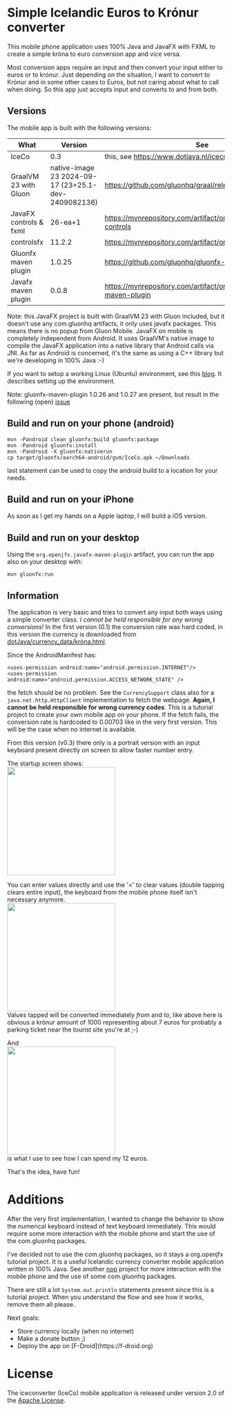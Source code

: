 # Simple Icelandic Euros to Krónur converter
This mobile phone application uses 100% Java and JavaFX with FXML to create a simple króna to euro conversion app and
vice versa.

Most conversion apps require an input and then convert your input either to euros or to krónur. Just depending on the
situation, I want to convert to Krónur and in some other cases to Euros, but not caring about what to call when doing.
So this app just accepts input and converts to and from both.  

## Versions
The mobile app is built with the following versions:

| What                   | Version                                             | See                                                                |
|------------------------|-----------------------------------------------------|--------------------------------------------------------------------|
| IceCo                  | 0.3                                                 | this, see https://www.dotjava.nl/iceco                             |
| GraalVM 23 with Gluon  | native-image 23 2024-09-17 (23+25.1-dev-2409082136) | https://github.com/gluonhq/graal/releases                          |
| JavaFX controls & fxml | 26-ea+1                                             | https://mvnrepository.com/artifact/org.openjfx/javafx-controls     |
| controlsfx             | 11.2.2                                              | https://mvnrepository.com/artifact/org.controlsfx/controlsfx       |
| Gluonfx maven plugin   | 1.0.25                                              | https://github.com/gluonhq/gluonfx-maven-plugin/                   |
| Javafx maven plugin    | 0.0.8                                               | https://mvnrepository.com/artifact/org.openjfx/javafx-maven-plugin |

Note: this JavaFX project is built with GraalVM 23 with Gluon included, but it doesn't use any com.gluonhq artifacts, it
only uses javafx packages. This means there is no popup from Gluon Mobile. JavaFX on mobile is completely independent
from Android. It uses GraalVM's native image to compile the JavaFX application into a native library that Android calls
via JNI. As far as Android is concerned, it's the same as using a C++ library but we're developing in 100% Java :-)

If you want to setup a working Linux (Ubuntu) environment, see this [blog](https://www.dotjava.nl/2025/04/20/ubuntu-for-mobile-android-java-development/). It describes setting up the environment.

Note: gluonfx-maven-plugin 1.0.26 and 1.0.27 are present, but result in the following (open) [issue](https://github.com/gluonhq/gluonfx-maven-plugin/issues/539)

## Build and run on your phone (android)
```
mvn -Pandroid clean gluonfx:build gluonfx:package
mvn -Pandroid gluonfx:install
mvn -Pandroid -X gluonfx:nativerun
cp target/gluonfx/aarch64-android/gvm/IceCo.apk ~/Downloads
```
last statement can be used to copy the android build to a location for your needs.

## Build and run on your iPhone
As soon as I get my hands on a Apple laptop, I will build a iOS version.

## Build and run on your desktop
Using the `org.openjfx.javafx-maven-plugin` artifact, you can run the app also on your desktop with:
```
mvn gluonfx:run
```

## Information
The application is very basic and tries to convert any input both ways using a simple converter class. *I cannot be held
responsible for any wrong conversions!* In the first version (0.1) the conversion rate was hard coded, in this version
the currency is downloaded from [dotJava/currency_data/króna.html](https://www.dotjava.nl/currency_data/króna.html).

Since the AndroidManifest has:
```
<uses-permission android:name="android.permission.INTERNET"/>
<uses-permission android:name="android.permission.ACCESS_NETWORK_STATE" />
```
the fetch should be no problem. See the `CurrencySupport` class also for a `java.net.http.HttpClient` implementation to
fetch the webpage. **Again, I cannot be held responsible for wrong currency codes**. This is a tutorial project to create
your own mobile app on your phone. If the fetch fails, the conversion rate is hardcoded to 0.00703 like in the very first
version. This will be the case when no internet is available.

From this version (v0.3) there only is a portrait version with an input keyboard present directly on screen to allow
faster number entry.

The startup screen shows:<br/>
<img src="https://github.com/user-attachments/assets/0cb2731e-de69-4134-81c2-2286b76e9727" width="250"><br/>

You can enter values directly and use the '&lt;' to clear values (double tapping clears entire input), the keyboard
from the mobile phone itself isn't necessary anymore.<br/>
<img src="https://github.com/user-attachments/assets/79cd0b15-86b0-42ca-a54a-5741aeedf87f" width="250"><br/>
Values tapped will be converted immediately *from* and *to*, like above here is obvious a krónur amount of 1000 
representing about 7 euros for probably a parking ticket near the tourist site you're at ;-)

And<br/>
<img src="https://github.com/user-attachments/assets/37a47bd0-4e0f-4b4e-9245-139e6a66457a" width="250"><br/>
is what I use to see how I can spend my 12 euros.

That's the idea, have fun!

# Additions
After the very first implementation, I wanted to change the behavior to show the numerical keyboard instead of text
keyboard immediately. This would require some more interaction with the mobile phone and start the use of the
com.gluonhq packages.

I've decided not to use the com.gluonhq packages, so it stays a org.openjfx tutorial project. It is a useful Icelandic 
currency converter mobile application written in 100% Java. See another [nop](https://github.com/michiel-jfx/nop) 
project for more interaction with the mobile phone and the use of some com.gluonhq packages.

There are still a lot `System.out.println` statements present since this is a tutorial project. When you understand the
flow and see how it works, remove them all please.

Next goals:<br/>
<ul>
<li>Store currency locally (when no internet)</li>
<li>Make a donate button ;)</li>
<li>Deploy the app on [F-Droid](https://f-droid.org) </li>
</ul>

# License
The iceconverter (IceCo) mobile application is released under version 2.0 of the [Apache License](https://www.apache.org/licenses/LICENSE-2.0).
